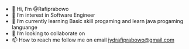 - 👋 Hi, I’m @Rafiprabowo
- 👀 I’m interest in Software Engineer
- 🌱 I’m currently learning Basic skill progaming and learn java progaming languange 
- 💞️ I’m looking to collaborate on
- 📫 How to reach me follow me on email iydrafiprabowo@gmail.com

<!---
Rafiprabowo/Rafiprabowo is a ✨ special ✨ repository because its `README.md` (this file) appears on your GitHub profile.
You can click the Preview link to take a look at your changes.
--->
